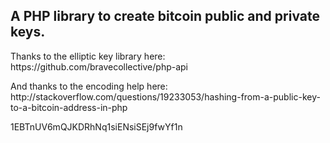 <h2>A PHP library to create bitcoin public and private keys.</h2>

<p>Thanks to the elliptic key library here: https://github.com/bravecollective/php-api</p>

<p>And thanks to the encoding help here: http://stackoverflow.com/questions/19233053/hashing-from-a-public-key-to-a-bitcoin-address-in-php</p>

<p>1EBTnUV6mQJKDRhNq1siENsiSEj9fwYf1n</p>

